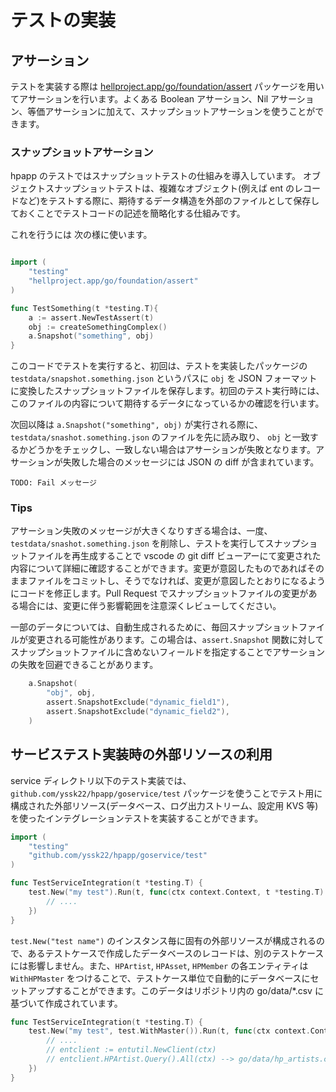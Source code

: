 # テストの実装

## アサーション

テストを実装する際は [hellproject.app/go/foundation/assert](/github.com/yssk22/hpapp/gofoundation/assert/) パッケージを用いてアサーションを行います。よくある Boolean アサーション、Nil アサーション、等価アサーションに加えて、スナップショットアサーションを使うことができます。

### スナップショットアサーション

hpapp のテストではスナップショットテストの仕組みを導入しています。 オブジェクトスナップショットテストは、複雑なオブジェクト(例えば ent のレコードなど)をテストする際に、期待するデータ構造を外部のファイルとして保存しておくことでテストコードの記述を簡略化する仕組みです。

これを行うには 次の様に使います。

```go

import (
    "testing"
    "hellproject.app/go/foundation/assert"
)

func TestSomething(t *testing.T){
    a := assert.NewTestAssert(t)
    obj := createSomethingComplex()
    a.Snapshot("something", obj)
}
```

このコードでテストを実行すると、初回は、テストを実装したパッケージの `testdata/snapshot.something.json` というパスに `obj` を JSON フォーマットに変換したスナップショットファイルを保存します。初回のテスト実行時には、このファイルの内容について期待するデータになっているかの確認を行います。

次回以降は `a.Snapshot("something", obj)` が実行される際に、 `testdata/snashot.something.json` のファイルを先に読み取り、 `obj` と一致するかどうかをチェックし、一致しない場合はアサーションが失敗となります。アサーションが失敗した場合のメッセージには JSON の diff が含まれています。

```shell
TODO: Fail メッセージ
```

### Tips

アサーション失敗のメッセージが大きくなりすぎる場合は、一度、 `testdata/snashot.something.json` を削除し、テストを実行してスナップショットファイルを再生成することで vscode の git diff ビューアーにて変更された内容について詳細に確認することができます。変更が意図したものであればそのままファイルをコミットし、そうでなければ、変更が意図したとおりになるようにコードを修正します。Pull Request でスナップショットファイルの変更がある場合には、変更に伴う影響範囲を注意深くレビューしてください。

一部のデータについては、自動生成されるために、毎回スナップショットファイルが変更される可能性があります。この場合は、`assert.Snapshot` 関数に対してスナップショットファイルに含めないフィールドを指定することでアサーションの失敗を回避できることがあります。

```go
	a.Snapshot(
		"obj", obj,
		assert.SnapshotExclude("dynamic_field1"),
		assert.SnapshotExclude("dynamic_field2"),
	)
```

## サービステスト実装時の外部リソースの利用

service ディレクトリ以下のテスト実装では、 `github.com/yssk22/hpapp/goservice/test` パッケージを使うことでテスト用に構成された外部リソース(データベース、ログ出力ストリーム、設定用 KVS 等)を使ったインテグレーションテストを実装することができます。

```go
import (
    "testing"
    "github.com/yssk22/hpapp/goservice/test"
)

func TestServiceIntegration(t *testing.T) {
    test.New("my test").Run(t, func(ctx context.Context, t *testing.T) {
        // ....
    })
}
```

`test.New("test name")` のインスタンス毎に固有の外部リソースが構成されるので、あるテストケースで作成したデータベースのレコードは、別のテストケースには影響しません。また、`HPArtist`, `HPAsset`, `HPMember` の各エンティティは `WithHPMaster` をつけることで、テストケース単位で自動的にデータベースにセットアップすることができます。このデータはリポジトリ内の go/data/\*.csv に基づいて作成されています。

```go
func TestServiceIntegration(t *testing.T) {
    test.New("my test", test.WithMaster()).Run(t, func(ctx context.Context, t *testing.T) {
        // ....
        // entclient := entutil.NewClient(ctx)
        // entclient.HPArtist.Query().All(ctx) --> go/data/hp_artists.csv からインポートされたレコードを返す
    })
}
```

